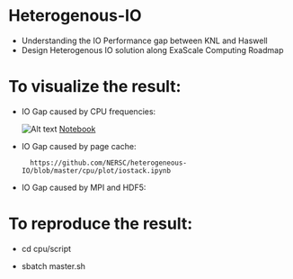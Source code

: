 # Heterogenous-IO
* Understanding the IO Performance gap between KNL and Haswell
* Design Heterogenous IO solution along ExaScale Computing Roadmap

# To visualize the result: 

* IO Gap caused by CPU frequencies:
		
	![Alt text](https://cloud.githubusercontent.com/assets/1396867/25308126/2d8d406e-2763-11e7-88f5-323c7e73b7b5.png)
	[Notebook](https://github.com/NERSC/heterogeneous-IO/blob/master/cpu/plot/hio.ipynb)
* IO Gap caused by page cache:

		https://github.com/NERSC/heterogeneous-IO/blob/master/cpu/plot/iostack.ipynb
		
* IO Gap caused by MPI and HDF5:


# To reproduce the result:

* cd cpu/script

* sbatch master.sh
